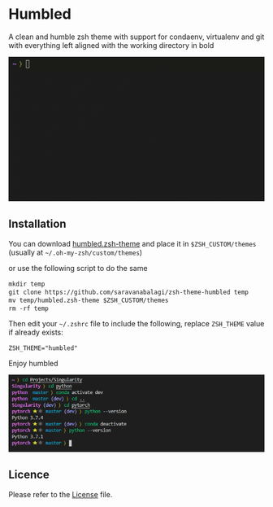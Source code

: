 # Humbled
A clean and humble zsh theme with support for condaenv, virtualenv and git with everything left aligned with the working directory in bold

![Screencast](screencast.gif)

## Installation

You can download [humbled.zsh-theme](https://github.com/saravanabalagi/zsh-theme-humbled/raw/master/humbled.zsh-theme) and place it in `$ZSH_CUSTOM/themes` (usually at `~/.oh-my-zsh/custom/themes`)

or use the following script to do the same

```
mkdir temp
git clone https://github.com/saravanabalagi/zsh-theme-humbled temp
mv temp/humbled.zsh-theme $ZSH_CUSTOM/themes
rm -rf temp
```

Then edit your `~/.zshrc` file to include the following, replace `ZSH_THEME` value if already exists:

```
ZSH_THEME="humbled"
```

Enjoy humbled

![Screenshot](screenshot.png)

## Licence

Please refer to the [License](LICENSE) file.

